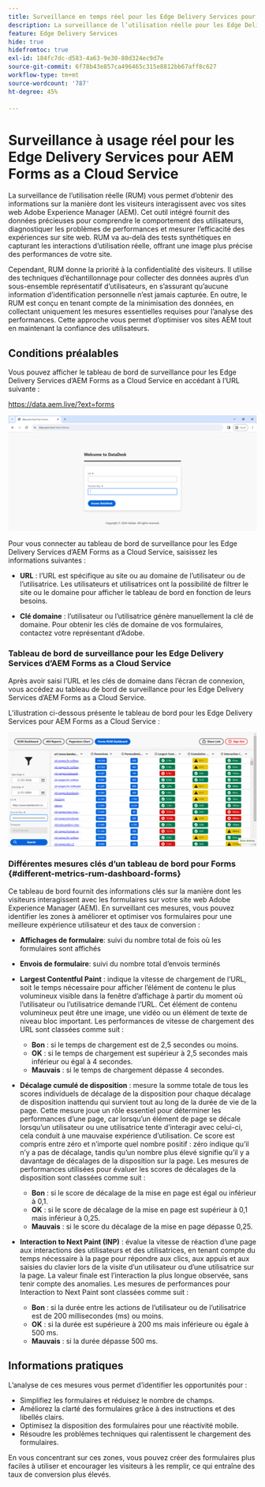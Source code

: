 ```yaml
---
title: Surveillance en temps réel pour les Edge Delivery Services pour AEM Forms as a Cloud Service
description: La surveillance de l’utilisation réelle pour les Edge Delivery Services pour AEM Forms as a Cloud Service implique le suivi et l’analyse continus des interactions utilisateur avec les formulaires.
feature: Edge Delivery Services
hide: true
hidefromtoc: true
exl-id: 184fc7dc-d583-4a63-9e30-80d324ec9d7e
source-git-commit: 6f78b43e857ca496465c315e8812bb67aff8c627
workflow-type: tm+mt
source-wordcount: '787'
ht-degree: 45%

---
```



# Surveillance à usage réel pour les Edge Delivery Services pour AEM Forms as a Cloud Service

La surveillance de l’utilisation réelle (RUM) vous permet d’obtenir des informations sur la manière dont les visiteurs interagissent avec vos sites web Adobe Experience Manager (AEM). Cet outil intégré fournit des données précieuses pour comprendre le comportement des utilisateurs, diagnostiquer les problèmes de performances et mesurer l’efficacité des expériences sur site web. RUM va au-delà des tests synthétiques en capturant les interactions d’utilisation réelle, offrant une image plus précise des performances de votre site.

Cependant, RUM donne la priorité à la confidentialité des visiteurs. Il utilise des techniques d’échantillonnage pour collecter des données auprès d’un sous-ensemble représentatif d’utilisateurs, en s’assurant qu’aucune information d’identification personnelle n’est jamais capturée. En outre, le RUM est conçu en tenant compte de la minimisation des données, en collectant uniquement les mesures essentielles requises pour l’analyse des performances. Cette approche vous permet d’optimiser vos sites AEM tout en maintenant la confiance des utilisateurs.


## Conditions préalables

Vous pouvez afficher le tableau de bord de surveillance pour les Edge Delivery Services d’AEM Forms as a Cloud Service en accédant à l’URL suivante :

https://data.aem.live/?ext=forms

![Écran de connexion RUM pour les Edge Delivery Services pour Forms](/help/edge/assets/rum-login-screen.png)

Pour vous connecter au tableau de bord de surveillance pour les Edge Delivery Services d’AEM Forms as a Cloud Service, saisissez les informations suivantes :

* **URL** : l’URL est spécifique au site ou au domaine de l’utilisateur ou de l’utilisatrice. Les utilisateurs et utilisatrices ont la possibilité de filtrer le site ou le domaine pour afficher le tableau de bord en fonction de leurs besoins.

* **Clé domaine** : l’utilisateur ou l’utilisatrice génère manuellement la clé de domaine. Pour obtenir les clés de domaine de vos formulaires, contactez votre représentant d’Adobe.

### Tableau de bord de surveillance pour les Edge Delivery Services d’AEM Forms as a Cloud Service

Après avoir saisi l’URL et les clés de domaine dans l’écran de connexion, vous accédez au tableau de bord de surveillance pour les Edge Delivery Services d’AEM Forms as a Cloud Service.

L’illustration ci-dessous présente le tableau de bord pour les Edge Delivery Services pour AEM Forms as a Cloud Service :

![Tableau de bord de formulaires RUM](/help/edge/assets/rum-forms-dashboard.png)

### Différentes mesures clés d’un tableau de bord pour Forms {#different-metrics-rum-dashboard-forms}

Ce tableau de bord fournit des informations clés sur la manière dont les visiteurs interagissent avec les formulaires sur votre site web Adobe Experience Manager (AEM). En surveillant ces mesures, vous pouvez identifier les zones à améliorer et optimiser vos formulaires pour une meilleure expérience utilisateur et des taux de conversion :

* **Affichages de formulaire**: suivi du nombre total de fois où les formulaires sont affichés
* **Envois de formulaire**: suivi du nombre total d’envois terminés

* **Largest Contentful Paint** : indique la vitesse de chargement de l’URL, soit le temps nécessaire pour afficher l’élément de contenu le plus volumineux visible dans la fenêtre d’affichage à partir du moment où l’utilisateur ou l’utilisatrice demande l’URL. Cet élément de contenu volumineux peut être une image, une vidéo ou un élément de texte de niveau bloc important. Les performances de vitesse de chargement des URL sont classées comme suit :
   * **Bon** : si le temps de chargement est de 2,5 secondes ou moins.
   * **OK** : si le temps de chargement est supérieur à 2,5 secondes mais inférieur ou égal à 4 secondes.
   * **Mauvais** : si le temps de chargement dépasse 4 secondes.

* **Décalage cumulé de disposition** : mesure la somme totale de tous les scores individuels de décalage de la disposition pour chaque décalage de disposition inattendu qui survient tout au long de la durée de vie de la page. Cette mesure joue un rôle essentiel pour déterminer les performances d’une page, car lorsqu’un élément de page se décale lorsqu’un utilisateur ou une utilisatrice tente d’interagir avec celui-ci, cela conduit à une mauvaise expérience d’utilisation. Ce score est compris entre zéro et n’importe quel nombre positif : zéro indique qu’il n’y a pas de décalage, tandis qu’un nombre plus élevé signifie qu’il y a davantage de décalages de la disposition sur la page. Les mesures de performances utilisées pour évaluer les scores de décalages de la disposition sont classées comme suit :

   * **Bon** : si le score de décalage de la mise en page est égal ou inférieur à 0,1.
   * **OK** : si le score de décalage de la mise en page est supérieur à 0,1 mais inférieur à 0,25.
   * **Mauvais** : si le score du décalage de la mise en page dépasse 0,25.

* **Interaction to Next Paint (INP)** : évalue la vitesse de réaction d’une page aux interactions des utilisateurs et des utilisatrices, en tenant compte du temps nécessaire à la page pour répondre aux clics, aux appuis et aux saisies du clavier lors de la visite d’un utilisateur ou d’une utilisatrice sur la page. La valeur finale est l’interaction la plus longue observée, sans tenir compte des anomalies. Les mesures de performances pour Interaction to Next Paint sont classées comme suit :
   * **Bon** : si la durée entre les actions de l’utilisateur ou de l’utilisatrice est de 200 millisecondes (ms) ou moins.
   * **OK** : si la durée est supérieure à 200 ms mais inférieure ou égale à 500 ms.
   * **Mauvais** : si la durée dépasse 500 ms.

## Informations pratiques

L’analyse de ces mesures vous permet d’identifier les opportunités pour :

* Simplifiez les formulaires et réduisez le nombre de champs.
* Améliorez la clarté des formulaires grâce à des instructions et des libellés clairs.
* Optimisez la disposition des formulaires pour une réactivité mobile.
* Résoudre les problèmes techniques qui ralentissent le chargement des formulaires.

En vous concentrant sur ces zones, vous pouvez créer des formulaires plus faciles à utiliser et encourager les visiteurs à les remplir, ce qui entraîne des taux de conversion plus élevés.